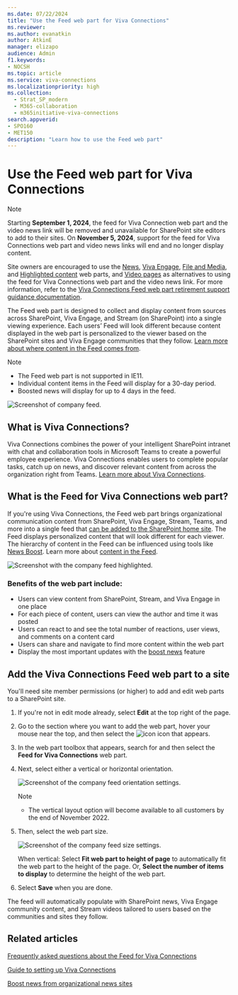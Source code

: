 ```yaml
---
ms.date: 07/22/2024
title: "Use the Feed web part for Viva Connections"
ms.reviewer: 
ms.author: evanatkin
author: AtkinE
manager: elizapo
audience: Admin
f1.keywords:
- NOCSH
ms.topic: article
ms.service: viva-connections
ms.localizationpriority: high
ms.collection:
  - Strat_SP_modern
  - M365-collaboration
  - m365initiative-viva-connections
search.appverid:
- SPO160
- MET150
description: "Learn how to use the Feed web part"
---
```


# Use the Feed web part for Viva Connections

> [!NOTE]
>
> Starting **September 1, 2024**, the feed for Viva Connection web part and the video news link will be removed and unavailable for SharePoint site editors to add to their sites. On **November 5, 2024**, support for the feed for Viva Connections web part and video news links will end and no longer display content.
>
> Site owners are encouraged to use the [News](https://support.microsoft.com/office/c2dcee50-f5d7-434b-8cb9-a7feefd9f165#bkmk_sitenews), [Viva Engage](https://support.microsoft.com/office/a53cfa0c-3d09-42c8-a286-1038a81c59da#highlights), [File and Media](/stream/streamnew/portals-single-video), and [Highlighted content](/stream/streamnew/portals-set-of-videos) web parts, and [Video pages](https://support.microsoft.com/office/7823449f-e2cc-48d2-bda7-2ee82518958a) as alternatives to using the feed for Viva Connections web part and the video news link. For more information, refer to the [Viva Connections Feed web part retirement support guidance documentation](feed-web-part-video-news-link-retirement.md).

The Feed web part is designed to collect and display content from sources across SharePoint, Viva Engage, and Stream (on SharePoint) into a single viewing experience. Each users’ Feed will look different because content displayed in the web part is personalized to the viewer based on the SharePoint sites and Viva Engage communities that they follow. [Learn more about where content in the Feed comes from](/viva/connections/faqs-viva-connections-feed).

> [!NOTE]
> - The Feed web part is not supported in IE11.
> - Individual content items in the Feed will display for a 30-day period.
> - Boosted news will display for up to 4 days in the feed.

![Screenshot of company feed.](../media/company-feed.png)

## What is Viva Connections?

Viva Connections combines the power of your intelligent SharePoint intranet with chat and collaboration tools in Microsoft Teams to create a powerful employee experience. Viva Connections enables users to complete popular tasks, catch up on news, and discover relevant content from across the organization right from Teams. [Learn more about Viva Connections](/viva/connections/viva-connections-overview).

## What is the Feed for Viva Connections web part?

If you're using Viva Connections, the Feed web part brings organizational communication content from SharePoint, Viva Engage, Stream, Teams, and more into a single feed that [can be added to the SharePoint home site](/viva/connections/home-site-plan). The Feed displays personalized content that will look different for each viewer. The hierarchy of content in the Feed can be influenced using tools like [News Boost](https://support.microsoft.com/en-us/office/boost-sharepoint-news-from-organization-news-sites-46ad8dc5-8f3b-4d81-853d-8bbbdd0f9c83). Learn more about [content in the Feed](/viva/connections/faqs-viva-connections-feed).

![Screenshot with the company feed highlighted.](../media/connections/use-feed-web-part/feedwebpart_highlighted.png) 

### Benefits of the web part include:

 - Users can view content from SharePoint, Stream, and Viva Engage in one place
 - For each piece of content, users can view the author and time it was posted
 - Users can react to and see the total number of reactions, user views, and comments on a content card
 - Users can share and navigate to find more content within the web part
 - Display the most important updates with the [boost news](https://support.microsoft.com/office/boost-news-from-organization-news-sites-46ad8dc5-8f3b-4d81-853d-8bbbdd0f9c83) feature
 

   
## Add the Viva Connections Feed web part to a site
You'll need site member permissions (or higher) to add and edit web parts to a SharePoint site.


 1. If you're not in edit mode already, select **Edit** at the top right of the page.

 2. Go to the section where you want to add the web part, hover your mouse near the top, and then select the ![icon](../media/circle-icon.png) icon that appears.

 3. In the web part toolbox that appears, search for and then select the **Feed for Viva Connections** web part.
 
 4. Next, select either a vertical or horizontal orientation.

    ![Screenshot of the company feed orientation settings.](../media/connections/use-feed-web-part/feed-settings.png) 

    > [!NOTE]
    > - The vertical layout option will become available to all customers by the end of November 2022.

 5. Then, select the web part size.

    ![Screenshot of the company feed size settings.](../media/connections/use-feed-web-part/feed-size.png)

    When vertical: Select **Fit web part to height of page** to automatically fit the web part to the height of the page. Or, **Select the number of items to display** to determine the height of the web part.

 6. Select **Save** when you are done.
 
The feed will automatically populate with SharePoint news, Viva Engage community content, and Stream videos tailored to users based on the communities and sites they follow.


## Related articles

[Frequently asked questions about the Feed for Viva Connections](/viva/connections/faqs-viva-connections-feed)

[Guide to setting up Viva Connections](/viva/connections/guide-to-setting-up-viva-connections)

[Boost news from organizational news sites](https://support.microsoft.com/office/boost-news-from-organization-news-sites-46ad8dc5-8f3b-4d81-853d-8bbbdd0f9c83)





 
